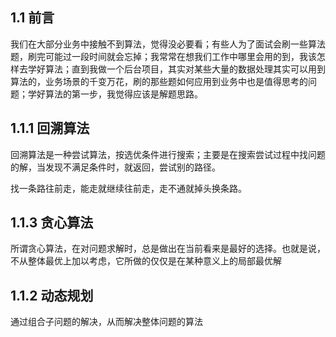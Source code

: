 ## 1.1 前言

我们在大部分业务中接触不到算法，觉得没必要看；有些人为了面试会刷一些算法题，刷完可能过一段时间就会忘掉；我常常在想我们工作中哪里会用的到，我该怎样去学好算法；直到我做一个后台项目，其实对某些大量的数据处理其实可以用到算法的，业务场景的千变万花，刷的那些题如何应用到业务中也是值得思考的问题；学好算法的第一步，我觉得应该是解题思路。

## 1.1.1 回溯算法

回溯算法是一种尝试算法，按选优条件进行搜索；主要是在搜索尝试过程中找问题的解，当发现不满足条件时，就返回，尝试别的路径。

找一条路往前走，能走就继续往前走，走不通就掉头换条路。

## 1.1.3 贪心算法

所谓贪心算法，在对问题求解时，总是做出在当前看来是最好的选择。也就是说，不从整体最优上加以考虑，它所做的仅仅是在某种意义上的局部最优解

## 1.1.2 动态规划

通过组合子问题的解决，从而解决整体问题的算法





